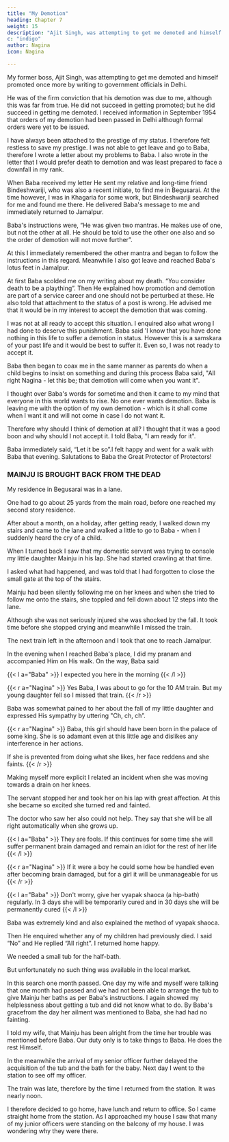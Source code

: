```yaml
---
title: "My Demotion"
heading: Chapter 7
weight: 15
description: "Ajit Singh, was attempting to get me demoted and himself promoted"
c: "indigo"
author: Nagina
icon: Nagina

---
```




My former boss, Ajit Singh, was attempting to get me demoted and himself promoted once more by writing to government officials in Delhi. 

He was of the firm conviction that his demotion was due to me, although this was far from true. He did not succeed in getting promoted; but he did succeed in getting me demoted. I received information in September 1954 that orders of my demotion had been passed in Delhi although formal orders were yet to be issued.

I have always been attached to the prestige of my status. I therefore felt restless to save my prestige. I was not able to get leave and go to Baba, therefore I wrote a letter about my problems to Baba. I also wrote in the letter that I would prefer
death to demotion and was least prepared to face a downfall in my rank.

When Baba received my letter He sent my relative and long-time friend Bindeshwariji, who was also a recent initiate, to find me in Begusarai. At the time however, I was in Khagaria for some work, but Bindeshwariji searched for me and
found me there. He delivered Baba's message to me and immediately returned to
Jamalpur.

Baba's instructions were, “He was given two mantras. He makes use of one, but not the other at all. He should be told to use the other one also and so the order of demotion will not move further”.

At this I immediately remembered the other mantra and began to follow the instructions in this regard. Meanwhile I also got leave and reached Baba's lotus feet in Jamalpur.

At first Baba scolded me on my writing about my death. “You consider death to
be a plaything”. Then He explained how promotion and demotion are part of a service
career and one should not be perturbed at these. He also told that attachment to the
status of a post is wrong. He advised me that it would be in my interest to accept the
demotion that was coming.

I was not at all ready to accept this situation. I enquired also what wrong I had
done to deserve this punishment. Baba said 'I know that you have done nothing in this
life to suffer a demotion in status. However this is a samskara of your past life and it
would be best to suffer it. Even so, I was not ready to accept it.

Baba then began to coax me in the same manner as parents do when a child
begins to insist on something and during this process Baba said, "All right Nagina - let
this be; that demotion will come when you want it".

I thought over Baba's words for sometime and then it came to my mind that
everyone in this world wants to rise. No one ever wants demotion. Baba is leaving me
with the option of my own demotion - which is it shall come when I want it and will not
come in case I do not want it. 

Therefore why should I think of demotion at all? I thought
that it was a good boon and why should I not accept it.
I told Baba, "I am ready for it".

Baba immediately said, “Let it be so”.I felt happy and went for a walk with Baba that evening.
Salutations to Baba the Great Protector of Protectors!


### MAINJU IS BROUGHT BACK FROM THE DEAD

My residence in Begusarai was in a lane.

One had to go about 25 yards from the main road, before one reached my second story residence.

After about a month, on a holiday, after getting ready, I walked down my stairs and came to the lane and walked a little to go to Baba - when I suddenly heard the cry of a child. 

When I turned back I saw that my domestic servant was trying to console my little daughter Mainju in his lap. She had started crawling at that time.

I asked what had happened, and was told that I had forgotten to close the small gate at the top of the stairs.

Mainju had been silently following me on her knees and when she tried to follow me onto the stairs, she toppled and fell down about 12 steps into the lane. 

Although she was not seriously injured she was shocked by the fall. It took time before she stopped crying and meanwhile I missed the train.

The next train left in the afternoon and I took that one to reach Jamalpur.

In the evening when I reached Baba's place, I did my pranam and accompanied Him on His walk. On  the way, Baba said

{{< l a="Baba" >}}
I expected you here in the morning
{{< /l >}}

{{< r a="Nagina" >}}
Yes Baba, I was about to go for the 10 AM train. But my young daughter fell so I missed that train. 
{{< /r >}}

Baba was somewhat pained to her about the fall of my little daughter and expressed His sympathy by uttering "Ch, ch, ch”.


{{< r a="Nagina" >}}
Baba, this girl should have been born in the palace of some king. She is so adamant even at this little age and dislikes any interference in her actions. 

If she is prevented from doing what she likes, her face reddens and she faints.
{{< /r >}}


Making myself more explicit I related an incident when she was moving towards a drain on her knees.

The servant stopped her and took her on his lap with great affection. At this she became so excited she turned red and fainted. 

The doctor who saw her also could not help. They say that she will be all right automatically when she grows up.


{{< l a="Baba" >}}
They are fools. If this continues for some time she will suffer permanent brain damaged and remain an idiot for the rest of her life
{{< /l >}}


{{< r a="Nagina" >}}
If it were a boy he could some how be handled even after becoming brain damaged, but for a girl it will be unmanageable for us
{{< /r >}}


{{< l a="Baba" >}}
Don't worry, give her vyapak shaoca (a hip-bath) regularly. In 3 days she will be temporarily cured and in 30 days she will be permanently cured
{{< /l >}}


Baba was extremely kind and also explained the method of vyapak shaoca.

Then He enquired whether any of my children had previously died. I said “No” and He replied “All right”. I returned home happy.

We needed a small tub for the half-bath.

 <!-- I was in search for one so that she could conveniently be bathed for thirty days,  -->

But unfortunately no such thing was available in the local market.

In this search one month passed. One day my wife and myself were talking that one month had passed and we had not been able to arrange the tub to give Mainju her baths as per Baba's instructions. I again showed my helplessness about getting a tub and did not know what to do. By Baba's gracefrom the day her ailment was mentioned to Baba, she had had no fainting. 

I told my wife, that Mainju has been alright from the time her trouble was mentioned before
Baba. Our duty only is to take things to Baba. He does the rest Himself.

In the meanwhile the arrival of my senior officer further delayed the acquisition of the tub and the bath for the baby. Next day I went to the station to see off my officer. 

The train was late, therefore by the time I returned from the station. It was nearly noon.

I therefore decided to go home, have lunch and return to office. So I came straight home from the station. As I approached my house I saw that many of my junior officers were standing on the balcony of my house. I was wondering why they were there. 


